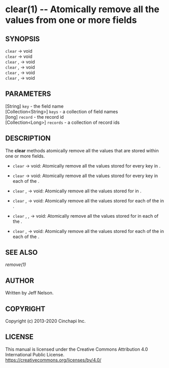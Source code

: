 clear(1) -- Atomically remove all the values from one or more fields
====================================================================

## SYNOPSIS

`clear` <record> -> void<br />
`clear` <records> -> void<br />
`clear` <key>, <record> -> void<br />
`clear` <keys>, <record> -> void<br />
`clear` <key>, <records> -> void<br />
`clear` <keys>, <records> -> void<br />

## PARAMETERS
[String] `key` - the field name<br />
[Collection&lt;String&gt;] `keys` - a collection of field names<br />
[long] `record` - the record id<br />
[Collection&lt;Long&gt;] `records` - a collection of record ids<br />

## DESCRIPTION
The **clear** methods atomically remove all the values that are stored within one or more fields.

  * `clear` <record> -> void:
    Atomically remove all the values stored for every key in <record>.

  * `clear` <records> -> void:
    Atomically remove all the values stored for every key in each of the <records>.

  * `clear` <key>, <record> -> void:
    Atomically remove all the values stored for <key> in <record>.

  * `clear` <keys>, <record> -> void:
    Atomically remove all the values stored for each of the <keys> in <record>.

  * `clear` <key>, <records>,  -> void:
    Atomically remove all the values stored for <key> in each of the <records>.

  * `clear` <keys>, <records> -> void:
    Atomically remove all the values stored for each of the <keys> in each of the <records>.

## SEE ALSO
*remove(1)*<br />

## AUTHOR
Written by Jeff Nelson.

## COPYRIGHT
Copyright (c) 2013-2020 Cinchapi Inc.

## LICENSE
This manual is licensed under the Creative Commons Attribution 4.0 International Public License. <br />
https://creativecommons.org/licenses/by/4.0/
